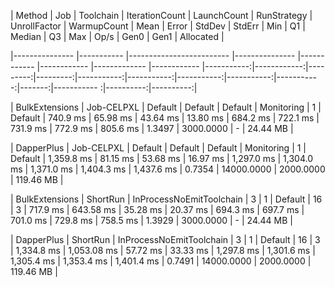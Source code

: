 |         Method |        Job |                Toolchain | IterationCount | LaunchCount | RunStrategy | UnrollFactor | WarmupCount |       Mean |       Error |   StdDev |   StdErr |        Min |         Q1 |     Median |         Q3 |        Max |   Op/s |       Gen0
 |      Gen1 | Allocated |
 
|--------------- |----------- |------------------------- |--------------- |------------ |------------ |------------- |------------ |-----------:|------------:|---------:|---------:|-----------:|-----------:|-----------:|-----------:|-----------:|-------:|-----------
:|----------:|----------:|

| BulkExtensions | Job-CELPXL |                  Default |        Default |     Default |  Monitoring |            1 |     Default |   740.9 ms |    65.98 ms | 43.64 ms | 13.80 ms |   684.2 ms |   722.1 ms |   731.9 ms |   772.9 ms |   805.6 ms | 1.3497 |  3000.0000
 |         - |  24.44 MB |
 
|     DapperPlus | Job-CELPXL |                  Default |        Default |     Default |  Monitoring |            1 |     Default | 1,359.8 ms |    81.15 ms | 53.68 ms | 16.97 ms | 1,297.0 ms | 1,304.0 ms | 1,371.0 ms | 1,404.3 ms | 1,437.6 ms | 0.7354 | 14000.0000
 | 2000.0000 | 119.46 MB |
 
| BulkExtensions |   ShortRun | InProcessNoEmitToolchain |              3 |           1 |     Default |           16 |           3 |   717.9 ms |   643.58 ms | 35.28 ms | 20.37 ms |   694.3 ms |   697.7 ms |   701.0 ms |   729.8 ms |   758.5 ms | 1.3929 |  3000.0000
 |         - |  24.44 MB |
 
|     DapperPlus |   ShortRun | InProcessNoEmitToolchain |              3 |           1 |     Default |           16 |           3 | 1,334.8 ms | 1,053.08 ms | 57.72 ms | 33.33 ms | 1,297.8 ms | 1,301.6 ms | 1,305.4 ms | 1,353.4 ms | 1,401.4 ms | 0.7491 | 14000.0000
 | 2000.0000 | 119.46 MB |
